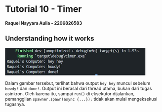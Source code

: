 # Tutorial 10 - Timer

#### Raquel Nayyara Aulia - 2206826583

## Understanding how it works
![Understanding how it works](assets/images/Understanding%20how%20it%20works.jpg)

Dalam gambar tersebut, terlihat bahwa output `hey hey` muncul sebelum `howdy!` dan `done!`. Output ini berasal dari thread utama, bukan dari tugas asinkron. Oleh karena itu, sampai `run()` di eksekutor dijalankan, pemanggilan `spawner.spawn(async {...});` tidak akan mulai mengeksekusi tugasnya.